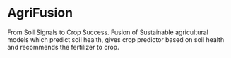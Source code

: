 # AgriFusion
From Soil Signals to Crop Success. Fusion of Sustainable agricultural models which predict soil health, gives crop predictor based on soil health and recommends the fertilizer to crop.
